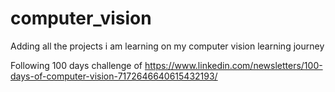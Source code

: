 # computer_vision

Adding all the projects i am learning on my computer vision learning journey

Following 100 days challenge of https://www.linkedin.com/newsletters/100-days-of-computer-vision-7172646640615432193/
